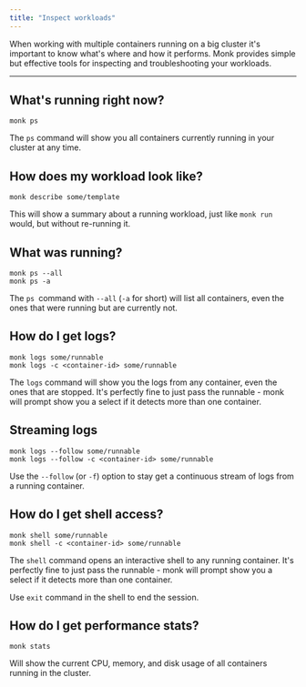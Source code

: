 ```yaml
---
title: "Inspect workloads"
---
```


When working with multiple containers running on a big cluster it's important to know what's where and how it performs. Monk provides simple but effective tools for inspecting and troubleshooting your workloads.

---

## What's running right now?

    monk ps

The `ps` command will show you all containers currently running in your cluster at any time.

## How does my workload look like?

    monk describe some/template

This will show a summary about a running workload, just like `monk run` would, but without re-running it.

## What was running?

    monk ps --all
    monk ps -a

The `ps `command with `--all` (`-a` for short) will list all containers, even the ones that were running but are currently not.

## How do I get logs?

    monk logs some/runnable
    monk logs -c <container-id> some/runnable

The `logs` command will show you the logs from any container, even the ones that are stopped. It's perfectly fine to just pass the runnable - monk will prompt show you a select if it detects more than one container.

## Streaming logs

    monk logs --follow some/runnable
    monk logs --follow -c <container-id> some/runnable

Use the `--follow` (or `-f`) option to stay get a continuous stream of logs from a running container.

## How do I get shell access?

    monk shell some/runnable
    monk shell -c <container-id> some/runnable

The `shell` command opens an interactive shell to any running container. It's perfectly fine to just pass the runnable - monk will prompt show you a select if it detects more than one container.

Use `exit` command in the shell to end the session.

## How do I get performance stats?

    monk stats

Will show the current CPU, memory, and disk usage of all containers running in the cluster.
